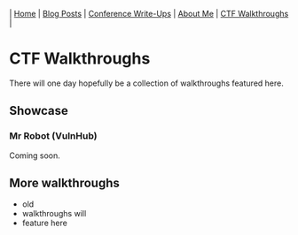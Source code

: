| [Home](index.md) | [Blog Posts](blog-posts.md) | [Conference Write-Ups](conference-write-ups.md) | [About Me](#) | [CTF Walkthroughs](#) |

# CTF Walkthroughs
There will one day hopefully be a collection of walkthroughs featured here.

## Showcase
### Mr Robot (VulnHub)
Coming soon.

## More walkthroughs
- old
- walkthroughs will
- feature here
